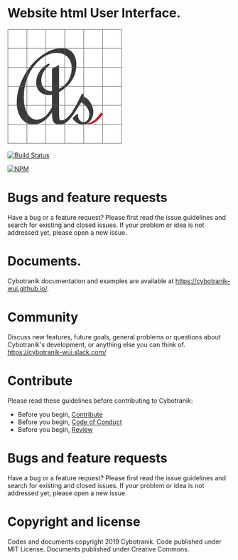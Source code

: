 # Website html User Interface.

![Cybotranik-wui](docs/media/favicon.png)

[![Build Status](https://dev.azure.com/azmisahin-github/cybotranik-wui/_apis/build/status/cybotranik-wui.cybotranik-wui?branchName=master)](https://dev.azure.com/azmisahin-github/cybotranik-wui/_build/latest?definitionId=21&branchName=master)

[![NPM](https://nodei.co/npm/cybotranik-wui.png)](https://nodei.co/npm/cybotranik-wui/)

# Bugs and feature requests

Have a bug or a feature request? Please first read the issue guidelines and search for existing and closed issues. If your problem or idea is not addressed yet, please open a new issue.

# Documents.

Cybotranik documentation and examples are available at https://cybotranik-wui.github.io/.

# Community

Discuss new features, future goals, general problems or questions about Cybotranik's development, or anything else you can think of. https://cybotranik-wui.slack.com/

# Contribute

Please read these guidelines before contributing to Cybotranik:

- Before you begin, [Contribute](CONTRIBUTING.md)
- Before you begin, [Code of Conduct](CODE_OF_CONDUCT.md)
- Before you begin, [Review](https://github.com/cybotranik-wui/cybotranik-wui/pulls)

# Bugs and feature requests

Have a bug or a feature request? Please first read the issue guidelines and search for existing and closed issues. If your problem or idea is not addressed yet, please open a new issue.

# Copyright and license

Codes and documents copyright 2019 Cybotranik. Code published under MIT License. Documents published under Creative Commons.
